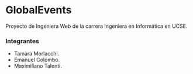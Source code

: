 # GlobalEvents

Proyecto de Ingeniera Web de la carrera Ingeniera en Informática en UCSE.

### Integrantes
* Tamara Morlacchi.
* Emanuel Colombo.
* Maximiliano Talenti.
